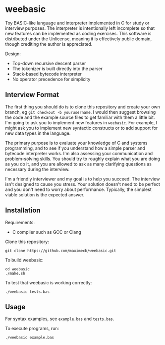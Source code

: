 # weebasic

Toy BASIC-like language and interpreter implemented in C for study or interview purposes. The interpreter is intentionally left incomplete so that new features can be implemented as coding exercises. This software is distributed under the Unlicense, meaning it is effectively public domain, though crediting the author is appreciated.

Design:
- Top-down recursive descent parser
- The tokenizer is built directly into the parser
- Stack-based bytecode interpreter
- No operator precedence for simplicity

## Interview Format

The first thing you should do is to clone this repository and create your own branch, eg `git checkout -b yourusername`.
I would then suggest browsing the code and the example source files to get familiar with them a little bit.
I'm going to ask you to implement new features in `weebasic`. For example, I might ask you to implement new syntactic
constructs or to add support for new data types in the language.

The primary purpose is to evaluate your knowledge
of C and systems programming, and to see if you understand how a simple parser and bytecode interpreter works.
I'm also assessing your communication and problem-solving skills. You should try to roughly explain what you are doing
as you do it, and you are allowed to ask as many clarifying questions as necessary during the interview.

I'm a friendly interviewer and my goal is to help you succeed. The interview isn't designed to cause you stress.
Your solution doesn't need to be
perfect and you don't need to worry about performance. Typically, the simplest viable solution is the expected answer.

## Installation

Requirements:
- C compiler such as GCC or Clang

Clone this repository:
```
git clone https://github.com/maximecb/weebasic.git
```

To build weebasic:

```
cd weebasic
./make.sh
```

To test that weebasic is working correctly:

```
./weebasic tests.bas
```

## Usage

For syntax examples, see `example.bas` and `tests.bas`.


To execute programs, run:

```
./weebasic example.bas
```

